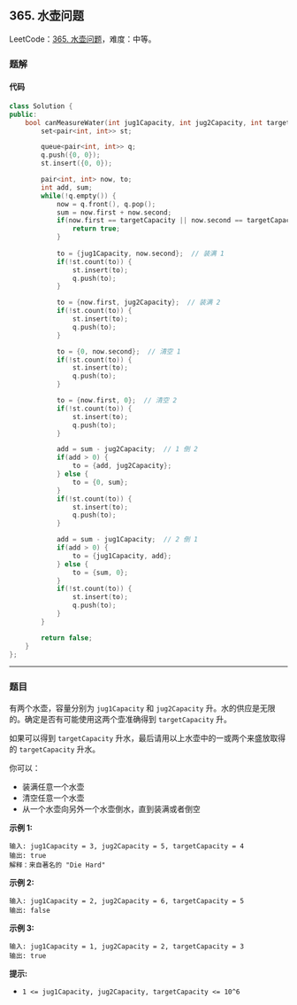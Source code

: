 ## 365. 水壶问题

LeetCode：[365. 水壶问题](https://leetcode.cn/problems/water-and-jug-problem/)，难度：中等。

### 题解

#### 代码

```c++
class Solution {
public:
    bool canMeasureWater(int jug1Capacity, int jug2Capacity, int targetCapacity) {
        set<pair<int, int>> st;

        queue<pair<int, int>> q;
        q.push({0, 0});
        st.insert({0, 0});

        pair<int, int> now, to;
        int add, sum;
        while(!q.empty()) {
            now = q.front(), q.pop();
            sum = now.first + now.second;
            if(now.first == targetCapacity || now.second == targetCapacity || sum == targetCapacity) {
                return true;
            }
            
            to = {jug1Capacity, now.second};  // 装满 1
            if(!st.count(to)) {
                st.insert(to);
                q.push(to);
            }

            to = {now.first, jug2Capacity};  // 装满 2
            if(!st.count(to)) {
                st.insert(to);
                q.push(to);
            }

            to = {0, now.second};  // 清空 1
            if(!st.count(to)) {
                st.insert(to);
                q.push(to);
            }

            to = {now.first, 0};  // 清空 2
            if(!st.count(to)) {
                st.insert(to);
                q.push(to);
            }

            add = sum - jug2Capacity;  // 1 倒 2
            if(add > 0) {
                to = {add, jug2Capacity};
            } else {
                to = {0, sum};
            }
            if(!st.count(to)) {
                st.insert(to);
                q.push(to);
            }

            add = sum - jug1Capacity;  // 2 倒 1
            if(add > 0) {
                to = {jug1Capacity, add};
            } else {
                to = {sum, 0};
            }
            if(!st.count(to)) {
                st.insert(to);
                q.push(to);
            }
        }

        return false;
    }
};
```



---



### 题目

有两个水壶，容量分别为 `jug1Capacity` 和 `jug2Capacity` 升。水的供应是无限的。确定是否有可能使用这两个壶准确得到 `targetCapacity` 升。

如果可以得到 `targetCapacity` 升水，最后请用以上水壶中的一或两个来盛放取得的 `targetCapacity` 升水。

你可以：

- 装满任意一个水壶
- 清空任意一个水壶
- 从一个水壶向另外一个水壶倒水，直到装满或者倒空

 

**示例 1:** 

```
输入: jug1Capacity = 3, jug2Capacity = 5, targetCapacity = 4
输出: true
解释：来自著名的 "Die Hard"
```

**示例 2:**

```
输入: jug1Capacity = 2, jug2Capacity = 6, targetCapacity = 5
输出: false
```

**示例 3:**

```
输入: jug1Capacity = 1, jug2Capacity = 2, targetCapacity = 3
输出: true
```

 

**提示:**

- `1 <= jug1Capacity, jug2Capacity, targetCapacity <= 10^6`


